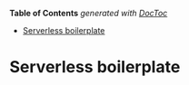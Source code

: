 <!-- START doctoc generated TOC please keep comment here to allow auto update -->
<!-- DON'T EDIT THIS SECTION, INSTEAD RE-RUN doctoc TO UPDATE -->
**Table of Contents**  *generated with [DocToc](https://github.com/thlorenz/doctoc)*

- [Serverless boilerplate](#serverless-boilerplate)

<!-- END doctoc generated TOC please keep comment here to allow auto update -->

# Serverless boilerplate